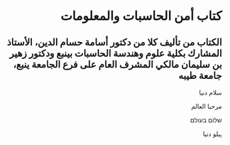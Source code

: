 <div dir="rtl">
  <h1> كتاب أمن الحاسبات والمعلومات </h1>
  <h2> الكتاب من تأليف كلا من دكتور أسامة حسام الدين، الأستاذ المشارك بكلية علوم وهندسة الحاسبات بينبع
ودكتور زهير بن سليمان مالكي المشرف العام على فرع الجامعة ينبع، جامعة طيبه 
</h2>

سلام دنیا

مرحبا العالم

שלום בעולם

ہیلو دنیا
</div>
